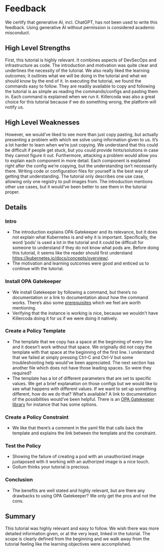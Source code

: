 # Feedback
We certify that generative AI, incl. ChatGPT, has not been used to write this feedback. Using generative AI without permission is considered academic misconduct.

## High Level Strengths
First, this tutorial is highly relevant. It combines aspects of DevSecOps and infrastructure as code. The introduction and motivation was quite clear and underlines the necessity of the tutorial. We also really liked the learning outcomes; it outlines what we will be doing in the tutorial and what we should know by the end of it. In executing the tutorial, we found the commands easy to follow. They are readily available to copy and following the tutorial is as simple as reading the commands/configs and pasting them in. Each command is explained when we run it. Killercoda was also a great choice for this tutorial because if we do something wrong, the platform will notify us. 

## High Level Weaknesses
However, we would’ve liked to see more than just copy pasting, but actually presenting a problem with which we solve using information given to us. It’s a lot harder to learn when we’re just copying. We understand that this could be difficult if people get stuck, but you could provide hints/solutions in case they cannot figure it out. Furthermore, attacking a problem would allow you to explain each component in more detail. Each component is explained right after the config we’re copying, but the understanding isn’t necessarily there. Writing code or configuration files for yourself is the best way of getting that understanding. The tutorial only describes one use case, allowing only one registry to pull images from. The introduction mentions other use cases, but it would’ve been better to see them in the tutorial proper. 


## Details
### Intro
* The introduction explains OPA Gatekeeper and its relevance, but it does not explain what Kubernetes is and why it is important. Specifically, the word ‘pods’ is used a lot in the tutorial and it could be difficult for someone to understand if they do not know what pods are. Before doing this tutorial, it seems like the reader should first understand https://kubernetes.io/docs/concepts/overview/. 
* The motivation and learning outcomes were good and enticed us to continue with the tutorial.
### Install OPA Gatekeeper
* We install Gatekeeper by following a command, but there’s no documentation or a link to documentation about how the command works. There’s also some [prerequisites](https://open-policy-agent.github.io/gatekeeper/website/docs/install/) which we feel are worth mentioning. 
* Verifying that the instance is working is nice, because we wouldn't have Killercoda doing it for us if we were doing it natively. 

### Create a Policy Template
* The template that we copy has a space at the beginning of every line and it doesn’t work without that space. We originally did not copy the template with that space at the beginning of the first line. I understand that we failed at simply pressing Ctrl-C and Ctrl-V but some troubleshooting help would’ve been appreciated. The next section has another file which does not have those leading spaces. So were they required?
* The template has a lot of different parameters that are set to specific values. We get a brief explanation on those configs but we would like to see what happens with different values. If we want to set up something different, how do we do that? What’s available? A link to documentation of the possibilities would’ve been helpful. There is an [OPA Gatekeeper library](https://open-policy-agent.github.io/gatekeeper-library/website/) for instance that has some options. 

### Create a Policy Constraint
* We like that there’s a comment in the yaml file that calls back the template and explains the link between the template and the constraint. 

### Test the Policy
* Showing the failure of creating a pod with an unauthorized image juxtaposed with it working with an authorized image is a nice touch.
* Gollum thinks your tutorial is precious. 
### Conclusion
* The benefits are well stated and highly relevant, but are there any drawbacks to using OPA Gatekeeper? We only get the pros and not the cons.

## Summary
This tutorial was highly relevant and easy to follow. We wish there was more detailed information given, or at the very least, linked in the tutorial. The scope is clearly defined from the beginning and we walk away from the tutorial feeling like the learning objectives were accomplished. 
